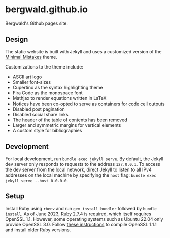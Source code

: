 # bergwald.github.io

Bergwald's Github pages site.

## Design

The static website is built with Jekyll and uses a customized version of the [Minimal Mistakes](https://github.com/mmistakes/minimal-mistakes) theme.

Customizations to the theme include:

- ASCII art logo 
- Smaller font-sizes
- Cupertino as the syntax highlighting theme
- Fira Code as the monospace font
- Mathjax to render equations written in LaTeX
- Notices have been co-opted to serve as containers for code cell outputs
- Disabled post pagination
- Disabled social share links
- The header of the table of contents has been removed
- Larger and symmetric margins for vertical elements
- A custom style for bibliographies

## Development

For local development, run `bundle exec jekyll serve`. By default, the Jekyll dev server only responds to requests to the address `127.0.0.1`. To access the dev server from the local network, direct Jekyll to listen to all IPv4 addresses on the local machine by specifying the `host` flag: `bundle exec jekyll serve --host 0.0.0.0`.

## Setup

Install Ruby using `rbenv` and run `gem install bundler` followed by `bundle install`. As of June 2023, Ruby 2.7.4 is required, which itself requires OpenSSL 1.1. However, some operating systems such as Ubuntu 22.04 only provide OpenSSL 3.0. Follow [these instructions](https://github.com/rbenv/ruby-build/discussions/1940#discussioncomment-2663209) to compile OpenSSL 1.1.1 and install older Ruby versions. 
